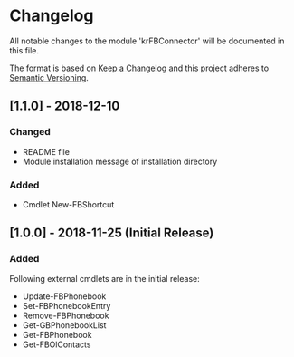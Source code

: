 # Changelog

All notable changes to the module 'krFBConnector' will be documented in this file.

The format is based on [Keep a Changelog](http://keepachangelog.com/en/1.0.0/)
and this project adheres to [Semantic Versioning](http://semver.org/spec/v2.0.0.html).

## [1.1.0] - 2018-12-10

### Changed

- README file
- Module installation message of installation directory

### Added

- Cmdlet New-FBShortcut


## [1.0.0] - 2018-11-25 (Initial Release)

### Added

Following external cmdlets are in the initial release:

- Update-FBPhonebook
- Set-FBPhonebookEntry
- Remove-FBPhonebook
- Get-GBPhonebookList
- Get-FBPhonebook
- Get-FBOlContacts
